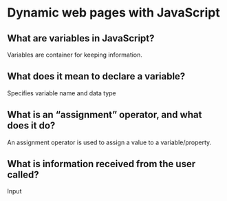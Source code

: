 # Dynamic web pages with JavaScript

## What are variables in JavaScript?

Variables are container for keeping information.

## What does it mean to declare a variable?

Specifies variable name and data type

## What is an “assignment” operator, and what does it do?

An assignment operator is used to assign a value to a variable/property.

## What is information received from the user called?

Input
